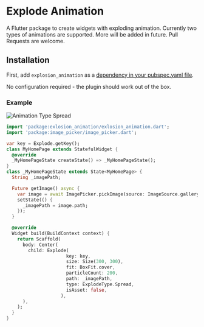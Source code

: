 # Explode Animation

A Flutter package to create widgets with exploding animation.
Currently two types of animations are supported. More will be added in future.
Pull Requests are welcome.

## Installation

First, add `explosion_animation` as a [dependency in your pubspec.yaml file](https://flutter.io/platform-plugins/).

No configuration required - the plugin should work out of the box.

### Example

![Animation Type Spread](blob/explode_anim.gif)

``` dart
import 'package:exlosion_animation/exlosion_animation.dart';
import 'package:image_picker/image_picker.dart';

var key = Explode.getKey();
class MyHomePage extends StatefulWidget {
  @override
  _MyHomePageState createState() => _MyHomePageState();
}
class _MyHomePageState extends State<MyHomePage> {
  String _imagePath;

  Future getImage() async {
    var image = await ImagePicker.pickImage(source: ImageSource.gallery);
    setState(() {
      _imagePath = image.path;
    });
  }

  @override
  Widget build(BuildContext context) {
    return Scaffold(
      body: Center(
        child: Explode(
                      key: key,
                      size: Size(300, 300),
                      fit: BoxFit.cover,
                      particleCount: 200,
                      path: _imagePath,
                      type: ExplodeType.Spread,
                      isAsset: false,
                    ),
      ),
    );
  }
}
```
